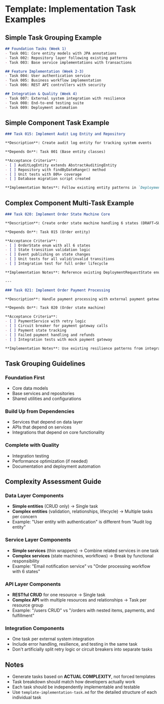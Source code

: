 # Template: Implementation Task Examples

## Simple Task Grouping Example

```markdown
## Foundation Tasks (Week 1)
- Task 001: Core entity models with JPA annotations
- Task 002: Repository layer following existing patterns
- Task 003: Base service implementations with transactions

## Feature Implementation (Week 2-3)
- Task 004: User authentication service
- Task 005: Business workflow implementation
- Task 006: REST API controllers with security

## Integration & Quality (Week 4)
- Task 007: External system integration with resilience
- Task 008: End-to-end testing suite
- Task 009: Deployment automation
```

## Simple Component Task Example

```markdown
### Task 015: Implement Audit Log Entity and Repository

**Description**: Create audit log entity for tracking system events

**Depends On**: Task 001 (Base entity classes)

**Acceptance Criteria**:
- [ ] AuditLogEntity extends AbstractAuditingEntity
- [ ] Repository with findByDateRange() method
- [ ] Unit tests with 80%+ coverage
- [ ] Database migration script created

**Implementation Notes**: Follow existing entity patterns in `DeploymentRequestIdentifierEntity.java`
```

## Complex Component Multi-Task Example

```markdown
### Task 020: Implement Order State Machine Core

**Description**: Create order state machine handling 6 states (DRAFT→SUBMITTED→APPROVED→FULFILLED→CANCELLED→FAILED)

**Depends On**: Task 015 (Order entity)

**Acceptance Criteria**:
- [ ] OrderState enum with all 6 states
- [ ] State transition validation logic
- [ ] Event publishing on state changes
- [ ] Unit tests for all valid/invalid transitions
- [ ] Integration test for full order lifecycle

**Implementation Notes**: Reference existing DeploymentRequestState enum pattern

---

### Task 021: Implement Order Payment Processing

**Description**: Handle payment processing with external payment gateway

**Depends On**: Task 020 (Order state machine)

**Acceptance Criteria**:
- [ ] PaymentService with retry logic
- [ ] Circuit breaker for payment gateway calls
- [ ] Payment state tracking
- [ ] Failed payment handling and refunds
- [ ] Integration tests with mock payment gateway

**Implementation Notes**: Use existing resilience patterns from integration layer
```

## Task Grouping Guidelines

### Foundation First
- Core data models
- Base services and repositories
- Shared utilities and configurations

### Build Up from Dependencies
- Services that depend on data layer
- APIs that depend on services
- Integrations that depend on core functionality

### Complete with Quality
- Integration testing
- Performance optimization (if needed)
- Documentation and deployment automation

## Complexity Assessment Guide

### Data Layer Components
- **Simple entities** (CRUD only) → Single task
- **Complex entities** (validation, relationships, lifecycle) → Multiple tasks per concern
- Example: "User entity with authentication" is different from "Audit log entity"

### Service Layer Components
- **Simple services** (thin wrappers) → Combine related services in one task
- **Complex services** (state machines, workflows) → Break by functional responsibility
- Example: "Email notification service" vs "Order processing workflow with 6 states"

### API Layer Components
- **RESTful CRUD** for one resource → Single task
- **Complex API** with multiple resources and relationships → Task per resource group
- Example: "/users CRUD" vs "/orders with nested items, payments, and fulfillment"

### Integration Components
- One task per external system integration
- Include error handling, resilience, and testing in the same task
- Don't artificially split retry logic or circuit breakers into separate tasks

## Notes

- Generate tasks based on **ACTUAL COMPLEXITY**, not forced templates
- Task breakdown should match how developers actually work
- Each task should be independently implementable and testable
- Use `template-implementation-task.md` for the detailed structure of each individual task
